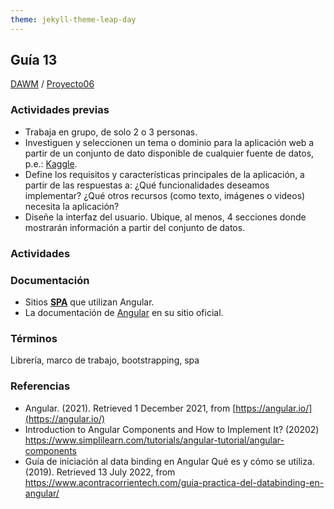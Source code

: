 ```yaml
---
theme: jekyll-theme-leap-day
---
```


## Guía 13

[DAWM](/DAWM/) / [Proyecto06](/DAWM/proyectos/2023/proyecto06)

### Actividades previas

* Trabaja en grupo, de solo 2 o 3 personas.
* Investiguen y seleccionen un tema o dominio para la aplicación web a partir de un conjunto de dato disponible de cualquier fuente de datos, p.e.: [Kaggle](https://www.kaggle.com/).
* Define los requisitos y características principales de la aplicación, a partir de las respuestas a: ¿Qué funcionalidades deseamos implementar? ¿Qué otros recursos (como texto, imágenes o videos) necesita la aplicación?
* Diseñe la interfaz del usuario. Ubique, al menos, 4 secciones donde mostrarán información a partir del conjunto de datos.

### Actividades



### Documentación

* Sitios [**SPA**](https://davidjguru.medium.com/single-page-application-un-viaje-a-las-spa-a-trav%C3%A9s-de-angular-y-javascript-337a2d18532) que utilizan Angular.  
* La documentación de [Angular](https://angular.io/) en su sitio oficial.

### Términos

Librería, marco de trabajo, bootstrapping, spa

### Referencias

* Angular. (2021). Retrieved 1 December 2021, from [https://angular.io/](https://angular.io/)
* Introduction to Angular Components and How to Implement It? (20202) https://www.simplilearn.com/tutorials/angular-tutorial/angular-components
* Guía de iniciación al data binding en Angular Qué es y cómo se utiliza. (2019). Retrieved 13 July 2022, from https://www.acontracorrientech.com/guia-practica-del-databinding-en-angular/